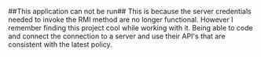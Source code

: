 ##This application can not be run##
This is because the server credentials needed to invoke the RMI method are no longer functional. 
However I remember finding this project cool while working with it. Being able to code and connect the connection to a server and 
use their API's that are consistent with the latest policy. 
